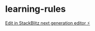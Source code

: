 # learning-rules

[Edit in StackBlitz next generation editor ⚡️](https://stackblitz.com/~/github.com/Hayyanshaikh/learning-rules)